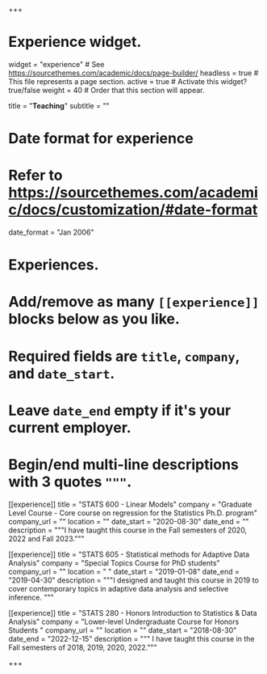 +++
# Experience widget.
widget = "experience"  # See https://sourcethemes.com/academic/docs/page-builder/
headless = true  # This file represents a page section.
active = true  # Activate this widget? true/false
weight = 40  # Order that this section will appear.

title = "**Teaching**"
subtitle = ""

# Date format for experience
#   Refer to https://sourcethemes.com/academic/docs/customization/#date-format
date_format = "Jan 2006"

# Experiences.
#   Add/remove as many `[[experience]]` blocks below as you like.
#   Required fields are `title`, `company`, and `date_start`.
#   Leave `date_end` empty if it's your current employer.
#   Begin/end multi-line descriptions with 3 quotes `"""`.
[[experience]]
  title = "STATS 600 - Linear Models"
  company = "Graduate Level Course - Core course on regression for the Statistics Ph.D. program"
  company_url = ""
  location = ""
  date_start = "2020-08-30"
  date_end = ""
  description = """I have taught this course in the Fall semesters of 2020, 2022 and Fall 2023."""

[[experience]]
  title = "STATS 605 - Statistical methods for Adaptive Data Analysis"
  company = "Special Topics Course for PhD students"
  company_url = ""
  location = " "
  date_start = "2019-01-08"
  date_end = "2019-04-30"
  description = """I designed and taught this course in 2019 to cover contemporary topics in adaptive data analysis and selective inference. """

[[experience]]
  title = "STATS 280 - Honors Introduction to Statistics & Data Analysis"
  company = "Lower-level Undergraduate Course for Honors Students "
  company_url = ""
  location = ""
  date_start = "2018-08-30"
  date_end = "2022-12-15"
  description = """ I have taught this course in the Fall semesters of 2018, 2019, 2020, 2022."""

+++
